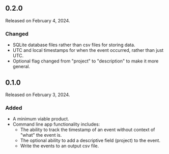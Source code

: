 ## 0.2.0

Released on February 4, 2024.

### Changed

* SQLite database files rather than csv files for storing data.
* UTC and local timestamps for when the event occurred, rather than just UTC.
* Optional flag changed from "project" to "description" to make it more general.

## 0.1.0

Released on February 3, 2024.

### Added

* A minimum viable product.
* Command line app functionality includes:
    * The ability to track the timestamp of an event without context of "what" the event is.
    * The optional ability to add a descriptive field (project) to the event.
    * Write the events to an output csv file.
